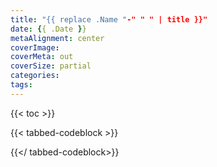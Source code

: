 ```yaml
---
title: "{{ replace .Name "-" " " | title }}"
date: {{ .Date }}
metaAlignment: center
coverImage: 
coverMeta: out
coverSize: partial
categories:
tags:
---
```


<!--more-->


{{< toc >}}



{{< tabbed-codeblock >}}

{{</ tabbed-codeblock>}}



